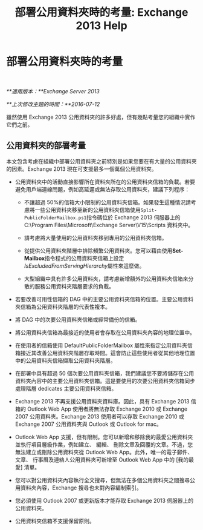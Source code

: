 ﻿---
title: '部署公用資料夾時的考量: Exchange 2013 Help'
TOCTitle: 部署公用資料夾時的考量
ms:assetid: 2e416eed-b88f-45db-a482-1232fd2610fa
ms:mtpsurl: https://technet.microsoft.com/zh-tw/library/Dn957481(v=EXCHG.150)
ms:contentKeyID: 65012395
ms.date: 05/21/2018
mtps_version: v=EXCHG.150
ms.translationtype: MT
---

# 部署公用資料夾時的考量

 

_**適用版本：**Exchange Server 2013_

_**上次修改主題的時間：**2016-07-12_

雖然使用 Exchange 2013 公用資料夾的許多好處，但有幾點考量您的組織中實作它們之前。

## 公用資料夾的部署考量

本文包含考慮在組織中部署公用資料夾之前特別是如果您要在有大量的公用資料夾的因素。Exchange 2013 現在可支援最多一個萬個公用資料夾。

  - 公用資料夾中的活動直接影響所在資料夾所在的公用資料夾信箱的負載。若要避免用戶端連線問題，例如高延遲或無法存取公用資料夾，建議下列程序：
    
      - 不讓超過 50%的信箱大小限制的公用資料夾信箱。如果發生這種情況請考慮將一些公用資料夾移至新的公用資料夾信箱使用`Split-PublicFolderMailbox.ps1`指令碼位於 Exchange 2013 伺服器上的 C:\\Program Files\\Microsoft\\Exchange Server\\V15\\Scripts 資料夾中。
    
      - 請考慮將大量使用的公用資料夾移到專用的公用資料夾信箱。
    
      - 從提供公用資料夾階層中排除頻繁公用資料夾。您可以藉由使用**Set-Mailbox**指令程式的公用資料夾信箱上設定*IsExcludedFromServingHierarchy*屬性來這麼做。
    
      - 大型組織中具有許多公用資料夾，請考慮新增額外的公用資料夾信箱來分散的服務公用資料夾階層要求的負載。

  - 若要改善可用性信箱的 DAG 中的主要公用資料夾信箱的位置。主要公用資料夾信箱為公用資料夾階層的代表性複本。

  - 將 DAG 中的次要公用資料夾信箱或經常備份的信箱。

  - 將公用資料夾信箱為最接近的使用者會存取在公用資料夾內容的地理位置中。

  - 在使用者的信箱使用 DefaultPublicFolderMailbox 屬性來指定公用資料夾信箱接近其改善公用資料夾階層存取時間。這會防止這些使用者從其他地理位置中的公用資料夾信箱擷取公用資料夾階層。

  - 在部署中具有超過 50 個次要公用資料夾信箱，我們建議您不要將儲存在公用資料夾內容中的主要公用資料夾信箱。這是要使用的次要公用資料夾信箱同步處理階層 dedicates 主要公用資料夾信箱。

  - Exchange 2013 不再支援公用資料夾資料庫。因此，具有 Exchange 2013 信箱的 Outlook Web App 使用者將無法存取 Exchange 2010 或 Exchange 2007 公用資料夾。Exchange 2013 使用者可以存取 Exchange 2010 或 Exchange 2007 公用資料夾與 Outlook 或 Outlook for mac。

  - Outlook Web App 支援，但有限制。您可以新增和移除我的最愛公用資料夾並執行項目層級作業，例如建立、 編輯、 刪除文章及回覆的文章。不過，您無法建立或刪除公用資料夾從 Outlook Web App。此外，唯一的電子郵件、 文章、 行事曆及連絡人公用資料夾可新增至 Outlook Web App 中的 \[我的最愛\] 清單。

  - 您可以對公用資料夾內容執行全文搜尋，但無法在多個公用資料夾之間搜尋公用資料夾內容，Exchange 搜尋也未對內容編制索引。

  - 您必須使用 Outlook 2007 或更新版本才能存取 Exchange 2013 伺服器上的公用資料夾。

  - 公用資料夾信箱不支援保留原則。

